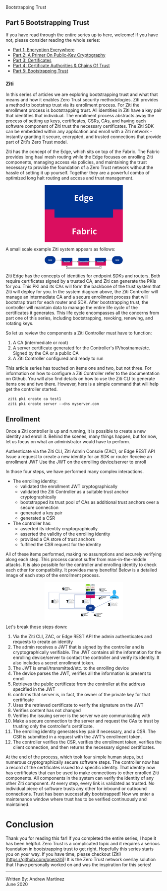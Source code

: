 Bootstrapping Trust

## Part 5 Bootstrapping Trust

If you have read through the entire series up to here, welcome! If you
have not, please consider reading the whole series:

- [Part 1: Encryption Everywhere](./part-01.encryption-everywhere.md)
- [Part 2: A Primer On Public-Key Cryptography](./part-02.a-primer-on-public-key-cryptography.md)
- [Part 3: Certificates](./part-03.certificates.md)
- [Part 4: Certificate Authorities & Chains Of Trust](./part-04.certificate-authorities-and-chains-of-trust.md)
- [Part 5: Bootstrapping Trust](./part-05.bootstrapping-trust.md)

### Ziti

In this series of articles we are exploring bootstrapping trust and what
that means and how it enables Zero Trust security methodologies. Ziti
provides a method to bootstrap trust via its enrollment process. For
Ziti the enrollment process is bootstrapping trust. All identities in
Ziti have a key pair that identifies that individual. The enrollment
process abstracts away the process of setting up keys, certificates,
CSRs, CAs, and having each software component of Ziti trust the
necessary certificates. The Ziti SDK can be embedded within any
application and enroll with a Ziti network - instantly granting it
secure, encrypted, and trusted connections that provide part of Ziti's
Zero Trust model.


Ziti has the concept of the Edge, which sits on top of the Fabric. The
Fabric provides long haul mesh routing while the Edge focuses on
enrolling Ziti components, managing access via policies, and maintaining
the trust necessary to provide the foundation of a Zero Trust network
without the hassle of setting it up yourself. Together they are a
powerful combo of optimized long halt routing and access and trust
management.

<img src="./images/fabric-edge.png" style="width: 50%; margin: 0 auto; display: block;">

A small scale example Ziti system appears as follows:

<img src="./images/ziti-system.png" style="width: 50%; margin: 0 auto; display: block;">

Ziti Edge has the concepts of identities for endpoint SDKs and routers.
Both require certificates signed by a trusted CA, and Ziti can generate
the PKIs for you. This PKI and its CAs will form the backbone of the
trust system that Ziti will deploy for you. In the system diagram above,
the Ziti Controller will manage an intermediate CA and a secure
enrollment process that will bootstrap trust for each router and SDK.
After bootstrapping trust, the controller will maintain data to manage
the entire life cycle of the certificates it generates. This life cycle
encompasses all the concerns from part one of this series, including
bootstrapping, revoking, renewing, and rotating keys.

So let us review the components a Ziti Controller must have to function:

1. A CA (intermediate or root)
2. A server certificate generated for the Controller's IP/hostname/etc.
   Signed by the CA or a public CA
3. A Ziti Controller configured and ready to run

This article series has touched on items one and two, but not three. For
information on how to configure a Ziti Controller refer to the
documentation on Github. You will also find details on how to use the
Ziti CLI to generate items one and two there. However, here is a simple
command that will help get the controller started.

```
 ziti pki create ca test1
 ziti pki create server --dns myserver.com
```

## Enrollment

Once a Ziti controller is up and running, it is possible to create a new
identity and enroll it. Behind the scenes, many things happen, but for
now, let us focus on what an administrator would have to perform.

Authenticate via the Ziti CLI, Ziti Admin Console (ZAC), or Edge REST
API Issue a request to create a new identity for an SDK or router
Receive an enrollment JWT Use the JWT on the enrolling device/server to
enroll

In those four steps, we have performed many complex interactions.

- The enrolling identity:
  - validated the enrollment JWT cryptographically
  - validated the Ziti Controller as a suitable trust anchor
    cryptographically
  - bootstrapped its trust pool of CAs as additional trust anchors over
    a secure connection
  - generated a key pair
  - generated a CSR
- The controller has:
  - asserted its identity cryptographically
  - asserted the validity of the enrolling identity
  - provided a CA store of trust anchors
  - fulfilled the CSR request for the identity

All of these items performed, making no assumptions and securely
verifying along each step. This process cannot suffer from
man-in-the-middle attacks. It is also possible for the controller and
enrolling identity to check each other for compatibility. It provides
many benefits! Below is a detailed image of each step of the enrollment
process.

<img src="./images/enrollment-full.png" style="width: 50%; margin: 0 auto; display: block;">


Let's break those steps down:

1. Via the Ziti CLI, ZAC, or Edge REST API the admin authenticates and
   requests to create an identity
2. The admin receives a JWT that is signed by the controller and is
   cryptographically verifiable. The JWT contains all the information
   for the enrolling device/server to contact the controller and verify
   its identity. It also includes a secret enrollment token.
3. The JWT is email/transmitted/etc. to the enrolling device
4. The device parses the JWT, verifies all the information is present to
   enroll
5. Retrieves the public certificate from the controller at the address
   specified in the JWT
6. confirms that server is, in fact, the owner of the private key for
   that certificate
7. Uses the retrieved certificate to verify the signature on the JWT
8. Verifies content has not changed
9. Verifies the issuing server is the server we are communicating with
10. Make a secure connection to the server and request the CAs to trust
    by trusting only the controller's certificate.
11. The enrolling identity generates key pair if necessary, and a CSR.
    The CSR is submitted in a request with the JWT's enrollment token.
12. The controller verifies the CSR, verifies the enrollment token,
    verifies the client connection, and then returns the necessary
    signed certificates.

At the end of the process, which took four simple human steps, but
numerous cryptographically secure software steps. The controller now has
a record of the certificates issued to a specific identity. That
identity now has certificates that can be used to make connections to
other enrolled Ziti components. All components in the system can verify
the identity of any other Ziti component. At every step, every link is
validated as trusted. No individual piece of software trusts any other
for inbound or outbound connections. Trust has been successfully
bootstrapped! Now we enter a maintenance window where trust has to be
verified continuously and maintained.

# Conclusion

Thank you for reading this far! If you completed the entire series, I hope
it has been helpful. Zero Trust is a complicated topic and it requires a
serious foundation in bootstrapping trust to get right. Hopefully this series
starts you on your way. If you have time, please checkout (Ziti)[https://github.com/openziti]! It is the
Zero Trust network overlay solution that I have personally worked on
and was the inspiration for this series!

---

Written By: Andrew Martinez  
June 2020

